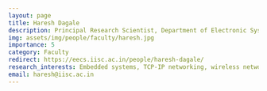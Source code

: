 ```yaml
---
layout: page
title: Haresh Dagale
description: Principal Research Scientist, Department of Electronic Systems Engineering (DESE)
img: assets/img/people/faculty/haresh.jpg
importance: 5
category: Faculty
redirect: https://eecs.iisc.ac.in/people/haresh-dagale/
research_interests: Embedded systems, TCP-IP networking, wireless networking, VoIP and audio video streaming
email: haresh@iisc.ac.in
---
```


